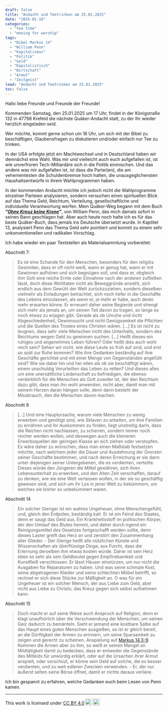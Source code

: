 ```yaml
---
draft: false
title: "Andacht und Teetrinken am 25.01.2025"
date: "2025-01-19"
categories:
  - "tea time"
  - "meeing for worship"
tags:
  - "Bibel Markus 14"
  - "William Penn"
  - "Kapitalismus"
  - "Politik"
  - "Geld"
  - "Kapitalistisch"
  - "Wirtschaft"
  - "Armut"
  - "Zeitgeist"
lead: "Andacht und Teetrinken am 25.01.2025"
toc: false
---
```




Hallo liebe Freunde und Freunde der Freunde!

Kommenden Samstag, den 25.01.2025 um 17 Uhr, findet in der Königstraße 132 in 47798 Krefeld die nächste Quäker-Andacht statt, zu der Ihr wieder herzlich eingeladen seid.

Wer möchte, kommt gerne schon um 16 Uhr, um sich mit der Bibel zu beschäftigen, Glaubensfragen zu diskutieren und/oder einfach nur Tee zu trinken.

In der USA erfolgte jetzt ein Machtwechsel und in Deutschland haben wir demnächst eine Wahl. Was mir und vielleicht auch euch aufgefallen ist, ist wie unverfroren Tech-Milliardäre sich in die Politik einmischen. Und das andere was mir aufgefallen ist, ist dass die Partei(en), die am vehementesten die Schuldenbremse hoch halten, die unausgeglichensten Haushaltsentwürfe in ihrem Wahlprogrammen haben.

In der kommenden Andacht möchte ich jedoch nicht die Wahlprogramme einzelner Parteien analysieren, sondern versuchen einen spirituellen Blick auf das Thema Geld, Reichtum, Verteilung, gesellschaftliche und individuelle Verantwortung werfen. Mein Quäker-Weg begann mit dem Buch ***"[Ohne Kreuz keine Krone](https://www.genialokal.de/Produkt/William-Penn/Ohne-Kreuz-keine-Krone_lid_29272276.html?storeID=andbhkre)"***, von William Penn, das mich damals sofort in seinen Bann geschlagen hat. Aber auch heute noch halte ich es für  das beste Quäker-Buch, dass jemals ins Deutsche übersetzt wurde. In Kaptitel 13, analysiert Penn das Thema Geld sehr pointiert und kommt zu einem sehr unkonventionellen und radikalen Vorschlag.

Ich habe wieder ein paar Textstellen als Materialsammlung vorbereitet:

Abschnitt 7:

> Es ist eine Schande für den Menschen, besonders für den religiös Gesinnten, dass er oft nicht weiß, wann er genug hat, wann er mit Gewinnen aufhören und sich begnügen soll, und dass er, obgleich ihm Gott eine reiche Ernte oder Einnahme nach der anderen zufließen lässt, doch diese Wohltaten nicht als Beweggründe ansieht, sich endlich aus dem Gewühl der Welt zurückzuziehen, sondern dieselben vielmehr als Einladungen betrachtet, sich noch tiefer in die Geschäfte des Lebens einzulassen, als wenn er, je mehr er habe, auch desto mehr erwarten könne. Er erneuert daher seine Begierde und strengt sich mehr als jemals an, um seinen Teil davon zu tragen, so lange es noch etwas zu erjagen gibt. Gerade als ob Unruhe und nicht Abgeschiedenheit, Gewinnsucht und nicht Genügsamkeit die Pflichten und die Quellen des Trostes eines Christen wären.
> [...]
> Es ist nicht zu leugnen, dass sehr viele Menschen nicht des Unterhalts, sondern des Reichtums wegen Geld zu gewinnen suchen. [...]
> Heißt dieses ein ruhiges und angenehmes Leben führen? Oder heißt dies auch wohl reich sein? Sehen wir nicht, wie diese Leute so früh auf sind, und erst so spät zur Ruhe kommen? Wie ihre Gedanken beständig auf ihre Geschäfte gerichtet und mit einer Menge von Gegenständen angefüllt sind? Wie sie dabei hin und her eilen als ob sie beschäftigt wären, einem unschuldig Verurteilten das Leben zu retten? Und dieses alles um eine unersättliche Leidenschaft zu befriedigen, die ebenso verderblich für die Menschen als Gott zuwider ist, der den Reichtum dazu gibt, dass man ihn wohl anwenden, nicht aber, damit man mit seinem Herzen daran hängen solle, denn darin besteht der Missbrauch, den die Menschen davon machen.


Abschnitt 8

> [...] Und eine Hauptursache, warum viele Menschen zu wenig erwerben und genötigt sind, wie Sklaven zu arbeiten, um ihre Familien zu ernähren und ihr Auskommen zu finden, liegt unstreitig darin, dass die Reichen nicht nachlassen, zu scharren, sondern immer noch reicher werden wollen, und deswegen auch die kleineren Erwerbsquellen der geringen Klasse an sich ziehen oder verstopfen. Es wäre daher zu wünschen, dass man einen Maßstab festsetzen möchte, nach welchem jeder die Dauer und Ausdehnung der Grenzen seiner Geschäfte bestimmen, und nach deren Erreichung er sie dann unter diejenigen seiner Untergebenen, die es verdienten, verteilte. Dieses würde den Jüngeren die Mittel gewähren, sich ihren Lebensunterhalt zu erwerben, und den Alten Zeit verschaffen, darauf zu denken, wie sie eine Welt verlassen wollen, in der sie so geschäftig gewesen sind, und sich um ihr Los in jener Welt zu bekümmern, um welches sie bisher so unbekümmert waren.

Abschnitt 14

> Ein solcher Gieriger ist ein wahres Ungeheuer, ohne Menschengefühl, und, gleich den Erdpolen, beständig kalt. Er ist ein Feind des Staates, denn er saugt das Geld aus. Ein Krankheitsstoff im politischen Körper, der den Umlauf des Blutes hemmt, und daher durch irgend ein Reinigungsmittel des Gesetzes fortgeschafft werden sollte, denn dieses Laster greift das Herz an und zerstört den Zusammenhang aller Glieder. - Der Gierige heißt alle nützlichen Künste und Wissenschaften als überflüssige Dinge, aus Furcht, dass die Erlernung derselben ihm etwas kosten würde. Daher ist sein Herz eben so sehr als sein Geldbeutel gegen Empfindsamkeit und Kunstfleiß verschlossen. Er lässt Häuser einstürzen, um nur nicht die Ausgaben für Reparaturen zu haben. Und was seine schmale Kost, seine abgetragenen Kleider und seine schlechten Möbel betrifft, so rechnet er sich diese Stücke zur Mäßigkeit an. O was für ein Ungeheuer ist ein solcher Mensch, der aus Liebe zum Geld, aber nicht aus Liebe zu Christo, das Kreuz gegen sich selbst aufnehmen kann.

Abschnitt 15

> Doch macht er auf seine Weise auch Anspruch auf Religion, denn er klagt unaufhörlich über die Verschwendung der Menschen, um seinen Geiz dadurch zu bemänteln. Sieht er jemand eine kostbare Salbe auf das Haupt eines guten Menschen ausgießen, so ist er gleich bereit, an die Dürftigkeit der Armen zu erinnern, um seine Sparsamkeit zu zeigen und gerecht zu scheinen. Anspielung auf [Markus 14,3-9](https://www.bibleserver.com/HFA/Markus14).  Kommen die Armen aber zu ihm, so weiß er seinen Mangel an Mildtätigkeit damit zu bedecken, dass er entweder die Gegenstände des Mitleids für unwürdig erklärt, oder auf die Ursachen ihrer Armut anspielt, oder vorschüzt, er könne sein Geld auf solche, die es besser verdienten, und zu weit edleren Zwecken verwenden. - Er, der nur äußerst selten seine Börse öffnet, damit er nichts daraus verliere.

Ich bin gespannt zu erfahren, welche Gedanken euch beim Lesen von Penn kamen.

---

<p xmlns:cc="http://creativecommons.org/ns#" >This work is licensed under <a href="https://creativecommons.org/licenses/by/4.0/?ref=chooser-v1" target="\_blank" rel="license noopener noreferrer" style="display:inline-block;">CC BY 4.0<img style="height:22px!important;margin-left:3px;vertical-align:text-bottom;" src="https://mirrors.creativecommons.org/presskit/icons/cc.svg?ref=chooser-v1" alt=""><img style="height:22px!important;margin-left:3px;vertical-align:text-bottom;" src="https://mirrors.creativecommons.org/presskit/icons/by.svg?ref=chooser-v1" alt=""></a></p>

